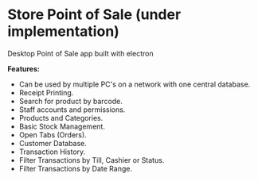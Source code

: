 # Store Point of Sale (under implementation)
 Desktop Point of Sale app built with electron 
 
  **Features:**

- Can be used by multiple PC's on a network with one central database.
- Receipt Printing.
- Search for product by barcode.
- Staff accounts and permissions. 
- Products and Categories.
- Basic Stock Management.
- Open Tabs (Orders).
- Customer Database. 
- Transaction History. 
- Filter Transactions by Till, Cashier or Status. 
- Filter Transactions by Date Range. 
 
